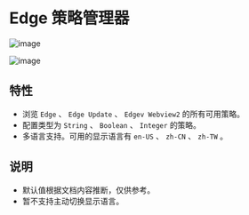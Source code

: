 # Edge 策略管理器

![image](https://github.com/NXY666/EdgePolicyManager/assets/62371554/3883fde2-75ac-4fbb-8363-cdd76c7e1219)

![image](https://github.com/NXY666/EdgePolicyManager/assets/62371554/412f6aa7-22e4-4eae-8eb7-1440f8ce449d)

## 特性
* 浏览 `Edge` 、 `Edge Update` 、 `Edgev Webview2` 的所有可用策略。
* 配置类型为 `String` 、 `Boolean` 、 `Integer` 的策略。
* 多语言支持。可用的显示语言有 `en-US` 、 `zh-CN` 、 `zh-TW` 。

## 说明
* 默认值根据文档内容推断，仅供参考。
* 暂不支持主动切换显示语言。